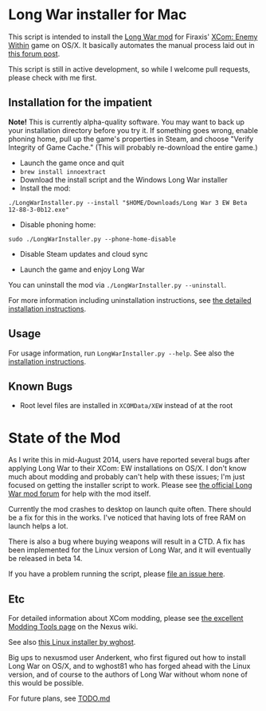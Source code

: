 # Long War installer for Mac

This script is intended to install the [Long War mod](http://ufopaedia.org/index.php?title=Long_War) for 
Firaxis' [XCom: Enemy Within](http://www.xcom.com/) game on OS/X. It basically automates the manual process 
laid out in 
[this forum post](http://forums.nexusmods.com/index.php?/topic/1918524-long-war-for-mac-osx-pointers-advice/?p=17340474).

This script is still in active development, so while I welcome pull requests, please check with me first.

## Installation for the impatient

**Note!** This is currently alpha-quality software. You may want to back up your installation directory 
before you try it. If something goes wrong, enable phoning home, pull up the game's properties in Steam, 
and choose "Verify Integrity of Game Cache." (This will probably re-download the entire game.)

* Launch the game once and quit
* `brew install innoextract`
* Download the install script and the Windows Long War installer
* Install the mod:

```
./LongWarInstaller.py --install "$HOME/Downloads/Long War 3 EW Beta 12-88-3-0b12.exe"
```

* Disable phoning home:

```
sudo ./LongWarInstaller.py --phone-home-disable
```

* Disable Steam updates and cloud sync

* Launch the game and enjoy Long War

You can uninstall the mod via `./LongWarInstaller.py --uninstall`.

For more information including uninstallation instructions, see 
[the detailed installation instructions](https://github.com/timgilbert/long-war-unix-installer/blob/master/docs/Installation.md).

## Usage

For usage information, run `LongWarInstaller.py --help`. See also the 
[installation instructions](https://github.com/timgilbert/long-war-unix-installer/blob/master/docs/Installation.md).


## Known Bugs

* Root level files are installed in `XCOMData/XEW` instead of at the root

# State of the Mod

As I write this in mid-August 2014, users have reported several bugs after applying Long War to
their XCom: EW installations on OS/X. I don't know much about modding and probably can't help with 
these issues; I'm just focused on getting the installer script to work. Please see 
[the official Long War mod forum](http://forums.nexusmods.com/index.php?/forum/665-xcom-file-discussions/)
for help with the mod itself.

Currently the mod crashes to desktop on launch quite often. There should be a fix for this in the works.
I've noticed that having lots of free RAM on launch helps a lot.

There is also a bug where buying weapons will result in a CTD. A fix has been implemented for the Linux
version of Long War, and it will eventually be released in beta 14.

If you have a problem running the script, please 
[file an issue here](https://github.com/timgilbert/long-war-unix-installer/issues).

## Etc

For detailed information about XCom modding, please see 
[the excellent Modding Tools page](http://wiki.tesnexus.com/index.php/Modding_Tools_-_XCOM:EU_2012) 
on the Nexus wiki.

See also [this Linux installer by wghost](https://github.com/wghost/LongWar-Linux).

Big ups to nexusmod user Anderkent, who first figured out how to install Long War on OS/X, and to 
wghost81 who has forged ahead with the Linux version, and of course to the authors of Long War
without whom none of this would be possible.

For future plans, see [TODO.md](https://github.com/timgilbert/long-war-unix-installer/blob/master/docs/TODO.md)
